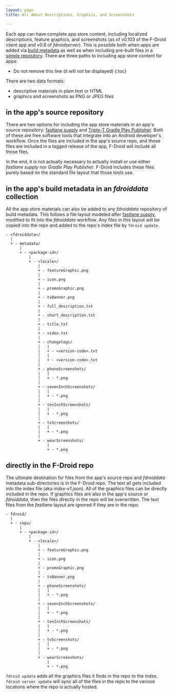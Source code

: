```yaml
---
layout: page
title: All About Descriptions, Graphics, and Screenshots

---
```


Each app can have complete app store content, including localized
descriptions, feature graphics, and screenshots (as of v0.103 of the
F-Droid client app and v0.8 of _fdroidserver_).  This is possible both
when apps are added via [build metadata](../TODO) as well as when
including pre-built files in a [simple repository](../TODO).  There
are three paths to including app store content for apps:

* Do not remove this line (it will not be displayed)
{:toc}

There are two data formats:

* descriptive materials in plain text or HTML
* graphics and screenshots as PNG or JPEG files


## in the app's source repository

There are two options for including the app store materials in an
app's source repository:
[fastlane supply](https://github.com/fastlane/fastlane/blob/1.109.0/supply/README.md#images-and-screenshots)
and
[Triple-T Gradle Play Publisher](https://github.com/Triple-T/gradle-play-publisher#play-store-metadata).
Both of these are free software tools that integrate into an Android
developer's workflow.  Once the files are included in the app's source
repo, and those files are included in a tagged release of the app,
F-Droid will include all those files.

In the end, it is not actually necessary to actually install or use
either _fastlane supply_ nor _Gradle Play Publisher_.  F-Droid
includes these files purely based on the standard file layout that
those tools use.


## in the app's build metadata in an _fdroiddata_ collection

All the app store materials can also be added to any _fdroiddata_
repository of build metadata.  This follows a file layout modeled
after
[fastlane supply](https://github.com/fastlane/fastlane/blob/1.109.0/supply/README.md#images-and-screenshots),
modified to fit into the _fdroiddata_ workflow.  Any files in this
layout will be copied into the repo and added to the repo's index file
by `fdroid update`.

```
- <fdroiddata>/
  |
  + - metadata/
      |
      + - <package-id>/
          |
          + - <locale>/
              |
              + - featureGraphic.png
              |
              + - icon.png
              |
              + - promoGraphic.png
              |
              + - tvBanner.png
              |
              + - full_description.txt
              |
              + - short_description.txt
              |
              + - title.txt
              |
              + - video.txt
              |
              + - changelogs/
              |   |
              |   + - <version-code>.txt
              |   |
              |   + - <version-code>.txt
              |
              + - phoneScreenshots/
              |   |
              |   + - *.png
              |
              + - sevenInchScreenshots/
              |   |
              |   + - *.png
              |
              + - tenInchScreenshots/
              |   |
              |   + - *.png
              |
              + - tvScreenshots/
              |   |
              |   + - *.png
              |
              + - wearScreenshots/
                  |
                  + - *.png
```

## directly in the F-Droid repo

The ultimate destination for files from the app's source repo and
_fdroiddata_ metadata sub-directories is in the F-Droid repo.  The
text all gets included into the index file (aka _index-v1.json_).  All
of the graphics files can be directly included in the repo.  If
graphics files are also in the app's source or _fdroiddata_, then the
files directly in the repo will be overwritten.  The text files from
the _fastlane_ layout are ignored if they are in the repo.

```
- fdroid/
  |
  + - repo/
      |
      + - <package-id>/
          |
          + - <locale>/
              |
              + - featureGraphic.png
              |
              + - icon.png
              |
              + - promoGraphic.png
              |
              + - tvBanner.png
              |
              + - phoneScreenshots/
              |   |
              |   + - *.png
              |
              + - sevenInchScreenshots/
              |   |
              |   + - *.png
              |
              + - tenInchScreenshots/
              |   |
              |   + - *.png
              |
              + - tvScreenshots/
              |   |
              |   + - *.png
              |
              + - wearScreenshots/
                  |
                  + - *.png
```

`fdroid update` adds all the graphics files it finds in the repo to
the index.  `fdroid server update` will sync all of the files in the
repo to the various locations where the repo is actually hosted.
